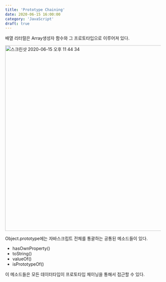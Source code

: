 ```yaml
---
title: 'Prototype Chaining'
date: 2020-06-15 16:00:00
category: 'JavaScript'
draft: true
---
```




배열 리터럴은  Array생성자 함수와 그 프로토타입으로 이루어져 있다.

<img width="600" alt="스크린샷 2020-06-15 오후 11 44 34" src="https://user-images.githubusercontent.com/36187948/84671356-3d666d00-af62-11ea-87ce-14ca7da24fea.png">



Object.prototype에는 자바스크립트 전체를 통괄하는 공통된 메소드들이 있다.

- hasOwnProperty()
- toString()
- valueOf()
- isPrototypeOf()

이 메소드들은 모든 데이터타입이 프로토타입 체이닝을 통해서 접근할 수 있다.